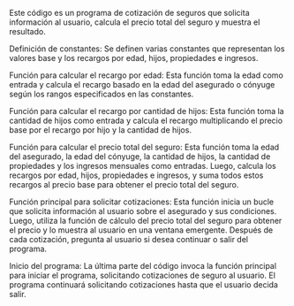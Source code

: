 Este código es un programa de cotización de seguros que solicita información al usuario, calcula el precio total del seguro y muestra el resultado. 

Definición de constantes: Se definen varias constantes que representan los valores base y los recargos por edad, hijos, propiedades e ingresos.

Función para calcular el recargo por edad: Esta función toma la edad como entrada y calcula el recargo basado en la edad del asegurado o cónyuge según los rangos especificados en las constantes.

Función para calcular el recargo por cantidad de hijos: Esta función toma la cantidad de hijos como entrada y calcula el recargo multiplicando el precio base por el recargo por hijo y la cantidad de hijos.

Función para calcular el precio total del seguro: Esta función toma la edad del asegurado, la edad del cónyuge, la cantidad de hijos, la cantidad de propiedades y los ingresos mensuales como entradas. Luego, calcula los recargos por edad, hijos, propiedades e ingresos, y suma todos estos recargos al precio base para obtener el precio total del seguro.

Función principal para solicitar cotizaciones: Esta función inicia un bucle que solicita información al usuario sobre el asegurado y sus condiciones. Luego, utiliza la función de cálculo del precio total del seguro para obtener el precio y lo muestra al usuario en una ventana emergente. Después de cada cotización, pregunta al usuario si desea continuar o salir del programa.

Inicio del programa: La última parte del código invoca la función principal para iniciar el programa, solicitando cotizaciones de seguro al usuario. El programa continuará solicitando cotizaciones hasta que el usuario decida salir.
